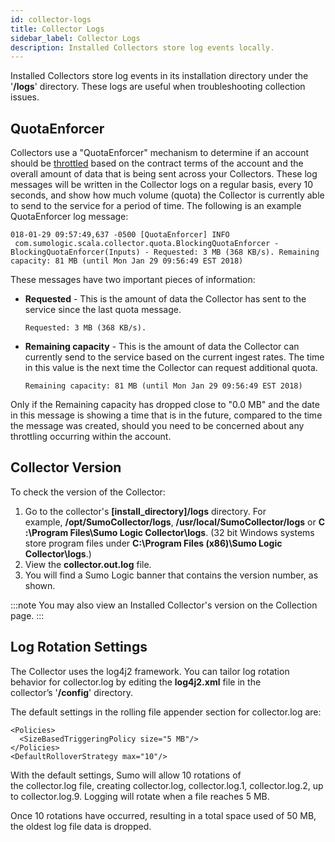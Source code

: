 ```yaml
---
id: collector-logs
title: Collector Logs
sidebar_label: Collector Logs
description: Installed Collectors store log events locally.
---
```


Installed Collectors store log events in its installation directory under the '**/logs**' directory. These logs are useful when troubleshooting collection issues.

## QuotaEnforcer

Collectors use a "QuotaEnforcer" mechanism to determine if an account should be [throttled](../ingestion-and-volume/log-ingestion.md) based on the contract terms of the account and the overall amount of data that is being sent across your Collectors. These log messages will be written in the Collector logs on a regular basis, every 10 seconds, and show how much volume (quota) the Collector is currently able to send to the service for a period of time. The following is an example QuotaEnforcer log message:

```
018-01-29 09:57:49,637 -0500 [QuotaEnforcer] INFO  com.sumologic.scala.collector.quota.BlockingQuotaEnforcer - BlockingQuotaEnforcer(Inputs) - Requested: 3 MB (368 KB/s). Remaining capacity: 81 MB (until Mon Jan 29 09:56:49 EST 2018)
```

These messages have two important pieces of information:

* **Requested** - This is the amount of data the Collector has sent to the service since the last quota message.

    ```
    Requested: 3 MB (368 KB/s).
    ```

* **Remaining capacity** - This is the amount of data the Collector can currently send to the service based on the current ingest rates. The time in this value is the next time the Collector can request additional quota.

    ```
    Remaining capacity: 81 MB (until Mon Jan 29 09:56:49 EST 2018)
    ```

Only if the Remaining capacity has dropped close to "0.0 MB" and the date in this message is showing a time that is in the future, compared to the time the message was created, should you need to be concerned about any throttling occurring within the account.

## Collector Version

To check the version of the Collector: 

1. Go to the collector's **\[install_directory\]/logs** directory. For example, **/opt/SumoCollector/logs**, **/usr/local/SumoCollector/logs** or **C:\\Program Files\\Sumo Logic Collector\\logs**. (32 bit Windows systems store program files under **C:\\Program Files (x86)\\Sumo Logic Collector\\logs**.)
1. View the **collector.out.log** file.
1. You will find a Sumo Logic banner that contains the version number, as shown.

:::note
You may also view an Installed Collector's version on the Collection page.
:::

## Log Rotation Settings

The Collector uses the log4j2 framework. You can tailor log rotation behavior for collector.log by editing the **log4j2.xml** file in the collector’s '**/config**' directory.

The default settings in the rolling file appender section for collector.log are: 

```
<Policies>
  <SizeBasedTriggeringPolicy size="5 MB"/>
</Policies>
<DefaultRolloverStrategy max="10"/>
```

With the default settings, Sumo will allow 10 rotations of the collector.log file, creating collector.log, collector.log.1, collector.log.2, up to collector.log.9. Logging will rotate when a file reaches 5 MB.

Once 10 rotations have occurred, resulting in a total space used of 50 MB, the oldest log file data is dropped. 
